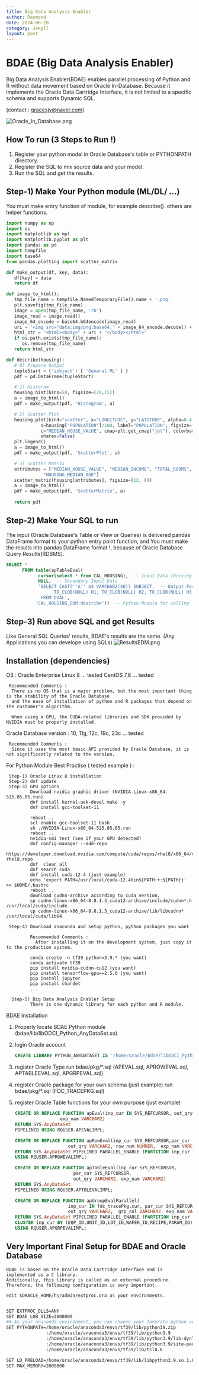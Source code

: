 ```yaml
---
title: Big Data Analysis Enabler
author: Raymond
date: 2024-06-28
category: Jekyll
layout: post
---
```


# BDAE (Big Data Analysis Enabler)

Big Data Analysis Enabler(BDAE) enables parallel processing of Python and R without data movement based on Oracle In-Database.
Because it implements the Oracle Data Cartridge Interface, it is not limited to a specific schema and supports Dynamic SQL.

(contact : gracesjy@naver.com)

![Oracle_In_Database.png](../assets/Oracle_In_Database.png)

## How To run (3 Steps to Run !)
1. Register your python model in Oracle Database's table or PYTHONPATH directory.
2. Register the SQL to mix source data and your model.
3. Run the SQL and get the results.


## Step-1) Make Your Python module (ML/DL/ ...)

You must make entry function of module, for example describe().
others are helper functions. 

```python
import numpy as np
import os
import matplotlib as mpl
import matplotlib.pyplot as plt
import pandas as pd
import tempfile
import base64
from pandas.plotting import scatter_matrix

def make_output(df, key, data):
   df[key] = data
   return df

def image_to_html():
   tmp_file_name = tempfile.NamedTemporaryFile().name + '.png'
   plt.savefig(tmp_file_name)
   image = open(tmp_file_name, 'rb')
   image_read = image.read()
   image_64_encode = base64.b64encode(image_read)
   uri = '<img src="data:img/png;base64,' + image_64_encode.decode() + '">'
   html_str = "<html><body>" + uri + "</body></html>"
   if os.path.exists(tmp_file_name):
      os.remove(tmp_file_name)
   return html_str

def describe(housing):
   # 0) Prepare Output
   tupleStart = {'subject': [ 'General ML' ] }
   pdf = pd.DataFrame(tupleStart)

   # 1) Historam
   housing.hist(bins=50, figsize=(20,15))
   a = image_to_html()
   pdf = make_output(pdf, 'Histogram', a)

   # 2) Scatter Plot
   housing.plot(kind="scatter", x="LONGITUDE", y="LATITUDE", alpha=0.4,
             s=housing["POPULATION"]/100, label="POPULATION", figsize=(10,7),
             c="MEDIAN_HOUSE_VALUE", cmap=plt.get_cmap("jet"), colorbar=True,
             sharex=False)
   plt.legend()
   a = image_to_html()
   pdf = make_output(pdf, 'ScatterPlot', a)

   # 3) Scatter Matrix
   attributes = ["MEDIAN_HOUSE_VALUE", "MEDIAN_INCOME", "TOTAL_ROOMS",
              "HOUSING_MEDIAN_AGE"]
   scatter_matrix(housing[attributes], figsize=(12, 8))
   a = image_to_html()
   pdf = make_output(pdf, 'ScatterMatrix', a)
   
   return pdf

```

## Step-2) Make Your SQL to run

The input (Oracle Database's Table or View or Queries) is delivered 
pandas DataFrame format to your python entry point function,
and You must make the results into pandas DataFrame format !,
because of Oracle Database Query Results(RDBMS).

```sql
SELECT * 
      FROM table(apTableEval(
         	cursor(select * from CAL_HOUSING),  -- Input Data (Driving Table)
         	NULL,  -- Secondary Input Data
            'SELECT CAST(''A'' AS VARCHAR2(40)) SUBJECT,  -- Output Format
                  TO_CLOB(NULL) H1, TO_CLOB(NULL) H2, TO_CLOB(NULL) H3 
             FROM DUAL',
           'CAL_HOUSING_EDM:describe'))  -- Python Module for calling
```

## Step-3) Run above SQL and get Results
Like General SQL Queries' results, BDAE's results are the same.
(Any Applications you can develope using SQLs)
![ResultsEDM.png](./images/ResultsEDM.png)



## Installation (dependencies)

OS : Oracle Enterprise Linux 8 ... tested
     CentOS 7,8 ... tested

     Recommended Comments :
      There is no OS that is a major problem, but the most important thing is the stability of the Oracle Database
      and the ease of installation of python and R packages that depend on the customer's algorithm.

      When using a GPU, the CUDA-related libraries and SDK provided by NVIDIA must be properly installed.

Oracle Database version : 10, 11g, 12c, 19c, 23c ... tested

     Recommended Comments :
      Since it uses the most basic API provided by Oracle Database, it is not significantly related to the version.

For Python Module Best Practise ( tested example ) :

     Step-1) Oracle Linux 8 installation
     Step-2) dnf update
     Step-3) GPU options
             Download nvidia graphic driver (NVIDIA-Linux-x86_64-525.85.05.run)
             dnf install kernel-uek-devel make -y
             dnf install gcc-toolset-11

             reboot ..
             scl enable gcc-toolset-11 bash
             sh ./NVIDIA-Linux-x86_64-525.85.05.run
             reboot ..
             nvidia-smi test (see if your GPU detected)
             dnf config-manager --add-repo 
             https://developer.download.nvidia.com/compute/cuda/repos/rhel8/x86_64/cuda- rhel8.repo
             dnf  clean all
             dnf search cuda
             dnf install cuda-12-4 (just example)
             echo 'export PATH=/usr/local/cuda-12.4bin${PATH:+:${PATH}}' >> $HOME/.bashrc
             reboot ..
             download cudnn-archive according to cuda version.
             cp cudnn-linux-x86_64-8.8.1.3_cuda12-archive/include/cudnn*.h /usr/local/cuda/include
             cp cudnn-linux-x86_64-8.8.1.3_cuda12-archive/lib/libcudnn* /usr/local/cuda/lib64

     Step-4) Download anaconda and setup python, python packages you want

             Recommended Comments :
               After installing it on the development system, just copy it to the production system.
     
             conda create -n tf39 python=3.9.* (you want)
             conda activate tf39
             pip install nvidia-cudnn-cu12 (you want)
             pip install tensorflow-gpu==2.5.0 (you want)
             pip install jupyter
             pip install chardet
             ...

      Step-5) Big Data Analysis Enabler Setup
             There is one dynamic library for each python and R module.
             
BDAE Installation
   1) Properly locate BDAE Python module (bdae/lib/libODCI_Python_AnyDataSet.so)
   2) login Oracle account
      ```sql
      CREATE LIBRARY PYTHON_ANYDATASET IS '/home/oracle/bdae/libODCI_Python_AnyDataSet.so';
      ```

   3) register Oracle Type
      run bdae/pkg/*.sql (APEVAL.sql, APROWEVAL.sql, APTABLEEVAL.sql, APGRPEVAL.sql)
   
   4) register Oracle package for your own schema (just example)
      run bdae/pkg/*.sql (FDC_TRACEPKG.sql)
   
   5) register Oracle Table functions for your own purpose (just example)
      
      ```sql
      CREATE OR REPLACE FUNCTION apEval(inp_cur IN SYS_REFCURSOR, out_qry VARCHAR2,
                       exp_nam VARCHAR2)
      RETURN SYS.AnyDataSet
      PIPELINED USING RQUSER.APEVALIMPL;

      CREATE OR REPLACE FUNCTION apRowEval(inp_cur SYS_REFCURSOR,par_cur SYS_REFCURSOR,
                          out_qry VARCHAR2, row_num NUMBER,  exp_nam VARCHAR2)
      RETURN SYS.AnyDataSet PIPELINED PARALLEL_ENABLE (PARTITION inp_cur BY ANY)
      USING RQUSER.APROWEVALIMPL;

      CREATE OR REPLACE FUNCTION apTableEval(inp_cur SYS_REFCURSOR,
                            par_cur SYS_REFCURSOR,
                            out_qry VARCHAR2, exp_nam VARCHAR2)
      RETURN SYS.AnyDataSet
      PIPELINED USING RQUSER.APTBLEVALIMPL;

      CREATE OR REPLACE FUNCTION apGroupEvalParallel(
                          inp_cur IN fdc_tracePkg.cur, par_cur SYS_REFCURSOR,
                          out_qry VARCHAR2,  grp_col VARCHAR2, exp_nam VARCHAR2)
      RETURN SYS.AnyDataSet PIPELINED PARALLEL_ENABLE (PARTITION inp_cur BY HASH(EQP_ID,UNIT_ID,LOT_ID,WAFER_ID,RECIPE,PARAM_ID))
      CLUSTER inp_cur BY (EQP_ID,UNIT_ID,LOT_ID,WAFER_ID,RECIPE,PARAM_ID)
      USING RQUSER.APGRPEVALIMPL;
      ```
    
## Very Important Final Setup for BDAE and Oracle Database

    BDAE is based on the Oracle Data Cartridge Interface and is implemented as a C library. 
    Additionally, this library is called as an external procedure. 
    Therefore, the following configuration is very important.

    edit $ORACLE_HOME/hs/admin/extproc.ora as your environments.

```bash

SET EXTPROC_DLLS=ANY
SET BDAE_LOB_SIZE=2000000
## As your anaconda environment, you can choose your faverate python version and related packages !!
SET PYTHONPATH=/home/oracle/anaconda3/envs/tf39/lib/python39.zip
               :/home/oracle/anaconda3/envs/tf39/lib/python3.9
               :/home/oracle/anaconda3/envs/tf39/lib/python3.9/lib-dynload
               :/home/oracle/anaconda3/envs/tf39/lib/python3.9/site-packages
               :/home/oracle/anaconda3/envs/tf39/lib/tcl8.6

SET LD_PRELOAD=/home/oracle/anaconda3/envs/tf39/lib/libpython3.9.so.1.0
SET MAX_MEMORY=2000000
```
